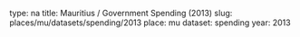 type: na
title: Mauritius / Government Spending (2013)
slug: places/mu/datasets/spending/2013
place: mu
dataset: spending
year: 2013

